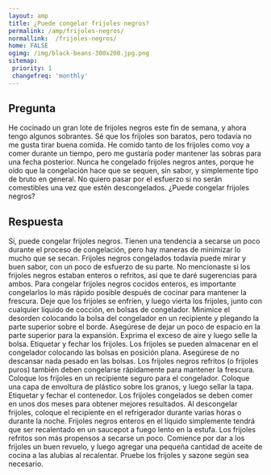 ```yaml
---
layout: amp
title: ¿Puede congelar frijoles negros?  
permalink: /amp/frijoles-negros/
normallink:  /frijoles-negros/
home: FALSE
ogimg: /img/black-beans-300x200.jpg.png
sitemap:
 priority: 1
 changefreq: 'monthly'
---
```




## Pregunta

He cocinado un gran lote de frijoles negros este fin de semana, y ahora tengo algunos sobrantes. Sé que los frijoles son baratos, pero todavía no me gusta tirar buena comida. He comido tanto de los frijoles como voy a comer durante un tiempo, pero me gustaría poder mantener las sobras para una fecha posterior. Nunca he congelado frijoles negros antes, porque he oído que la congelación hace que se sequen, sin sabor, y simplemente tipo de bruto en general. No quiero pasar por el esfuerzo si no serán comestibles una vez que estén descongelados. ¿Puede congelar frijoles negros?


<amp-img src="https://sepuedecongelar.com/img/black-beans-300x200.jpg" alt="¿Puede congelar frijoles negros?" height="400" width="800"></amp-img>


## Respuesta

Sí, puede congelar frijoles negros. Tienen una tendencia a secarse un poco durante el proceso de congelación, pero hay maneras de minimizar lo mucho que se secan. Frijoles negros congelados todavía puede mirar y buen sabor, con un poco de esfuerzo de su parte. No mencionaste si los frijoles negros estaban enteros o refritos, así que te daré sugerencias para ambos.
Para congelar frijoles negros cocidos enteros, es importante congelarlos lo más rápido posible después de cocinar para mantener la frescura. Deje que los frijoles se enfríen, y luego vierta los frijoles, junto con cualquier líquido de cocción, en bolsas de congelador. Minimice el desorden colocando la bolsa del congelador en un recipiente y plegando la parte superior sobre el borde. Asegúrese de dejar un poco de espacio en la parte superior para la expansión. Exprima el exceso de aire y luego selle la bolsa. Etiquetar y fechar los frijoles. Los frijoles se pueden almacenar en el congelador colocando las bolsas en posición plana. Asegúrese de no descansar nada pesado en las bolsas.
Los frijoles negros refritos (o frijoles puros) también deben congelarse rápidamente para mantener la frescura. Coloque los frijoles en un recipiente seguro para el congelador. Coloque una capa de envoltura de plástico sobre los granos, y luego sellar la tapa. Etiquetar y fechar el contenedor. Los frijoles congelados se deben comer en unos dos meses para obtener mejores resultados.
Al descongelar frijoles, coloque el recipiente en el refrigerador durante varias horas o durante la noche. Frijoles negros enteros en el líquido simplemente tendrá que ser recalentado en un saucepot a fuego lento en la estufa. Los frijoles refritos son más propensos a secarse un poco. Comience por dar a los frijoles un buen revuelo, y luego agregar una pequeña cantidad de aceite de cocina a las alubias al recalentar. Pruebe los frijoles y sazone según sea necesario.